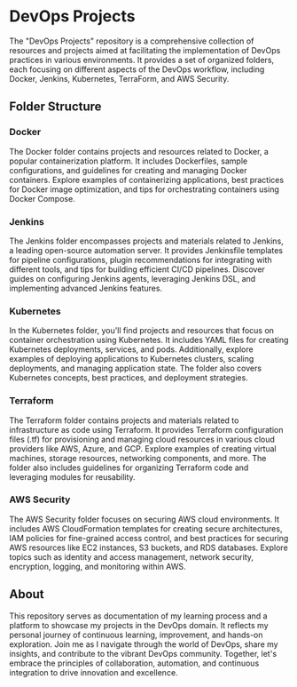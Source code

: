 # DevOps Projects

The "DevOps Projects" repository is a comprehensive collection of resources and projects aimed at facilitating the implementation of DevOps practices in various 
environments. It provides a set of organized folders, each focusing on different aspects of the DevOps workflow, including Docker, Jenkins, Kubernetes, TerraForm, and AWS 
Security.

## Folder Structure

### Docker

The Docker folder contains projects and resources related to Docker, a popular containerization platform. It includes Dockerfiles, sample configurations, and guidelines 
for creating and managing Docker containers. Explore examples of containerizing applications, best practices for Docker image optimization, and tips for orchestrating 
containers using Docker Compose.

### Jenkins

The Jenkins folder encompasses projects and materials related to Jenkins, a leading open-source automation server. It provides Jenkinsfile templates for pipeline 
configurations, plugin recommendations for integrating with different tools, and tips for building efficient CI/CD pipelines. Discover guides on configuring Jenkins 
agents, leveraging Jenkins DSL, and implementing advanced Jenkins features.

### Kubernetes

In the Kubernetes folder, you'll find projects and resources that focus on container orchestration using Kubernetes. It includes YAML files for creating Kubernetes 
deployments, services, and pods. Additionally, explore examples of deploying applications to Kubernetes clusters, scaling deployments, and managing application state. The 
folder also covers Kubernetes concepts, best practices, and deployment strategies.

### Terraform

The Terraform folder contains projects and materials related to infrastructure as code using Terraform. It provides Terraform configuration files (.tf) for provisioning 
and managing cloud resources in various cloud providers like AWS, Azure, and GCP. Explore examples of creating virtual machines, storage resources, networking components, 
and more. The folder also includes guidelines for organizing Terraform code and leveraging modules for reusability.

### AWS Security

The AWS Security folder focuses on securing AWS cloud environments. It includes AWS CloudFormation templates for creating secure architectures, IAM policies for 
fine-grained access control, and best practices for securing AWS resources like EC2 instances, S3 buckets, and RDS databases. Explore topics such as identity and access 
management, network security, encryption, logging, and monitoring within AWS.

## About

This repository serves as documentation of my learning process and a platform to showcase my projects in the DevOps domain. It reflects my personal journey of continuous 
learning, improvement, and hands-on exploration. Join me as I navigate through the world of DevOps, share my insights, and contribute to the vibrant DevOps community. 
Together, let's embrace the principles of collaboration, automation, and continuous integration to drive innovation and excellence.
